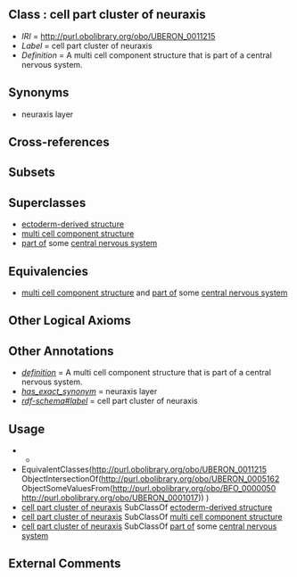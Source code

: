 
## Class : cell part cluster of neuraxis

 * *IRI* = http://purl.obolibrary.org/obo/UBERON_0011215
 * *Label* = cell part cluster of neuraxis
 * *Definition* = A multi cell component structure that is part of a central nervous system.

## Synonyms

 * neuraxis layer

## Cross-references


## Subsets


## Superclasses

 * [ectoderm-derived structure](../../UBERON/21/UBERON_0004121.md)
 * [multi cell component structure](../../UBERON/62/UBERON_0005162.md)
 * [part of](../../BFO/50/BFO_0000050.md) some [central nervous system](../../UBERON/17/UBERON_0001017.md)

## Equivalencies

 * [multi cell component structure](../../UBERON/62/UBERON_0005162.md) and [part of](../../BFO/50/BFO_0000050.md) some [central nervous system](../../UBERON/17/UBERON_0001017.md)

## Other Logical Axioms


## Other Annotations

 * *[definition](../../IAO/15/IAO_0000115.md)* = A multi cell component structure that is part of a central nervous system.
 * *[has_exact_synonym](../../ym/oboInOwl#hasExactSynonym.md)* = neuraxis layer
 * *[rdf-schema#label](../../el/rdf-schema#label.md)* = cell part cluster of neuraxis

## Usage

 * -
 * EquivalentClasses(<http://purl.obolibrary.org/obo/UBERON_0011215> ObjectIntersectionOf(<http://purl.obolibrary.org/obo/UBERON_0005162> ObjectSomeValuesFrom(<http://purl.obolibrary.org/obo/BFO_0000050> <http://purl.obolibrary.org/obo/UBERON_0001017>)) )
 * [cell part cluster of neuraxis](../../UBERON/15/UBERON_0011215.md) SubClassOf [ectoderm-derived structure](../../UBERON/21/UBERON_0004121.md)
 * [cell part cluster of neuraxis](../../UBERON/15/UBERON_0011215.md) SubClassOf [multi cell component structure](../../UBERON/62/UBERON_0005162.md)
 * [cell part cluster of neuraxis](../../UBERON/15/UBERON_0011215.md) SubClassOf [part of](../../BFO/50/BFO_0000050.md) some [central nervous system](../../UBERON/17/UBERON_0001017.md)

## External Comments

